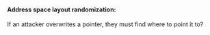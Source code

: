 
#### Address space layout randomization:

If an attacker overwrites a pointer, they must find where to point it to?